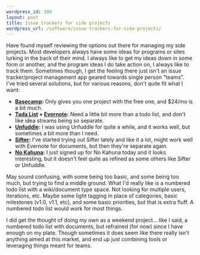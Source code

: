 ```yaml
--- 
wordpress_id: 399
layout: post
title: Issue trackers for side projects
wordpress_url: /software/issue-trackers-for-side-projects/
---
```


<p>Have found myself reviewing the options out there for managing my side projects.  Most developers always have some ideas for programs or sites lurking in the back of their mind.  I always like to get my ideas down in some form or another, and the program ideas I do take action on, I always like to track them.  Sometimes though, I get the feeling there just isn't an issue tracker/project management app geared towards single person "teams".  I've tried several solutions, but for various reasons, don't quite fit what I want:</p>

<ul>
	<li><strong><a href="http://basecamphq.com/">Basecamp</a>:</strong> Only gives you one project with the free one, and $24/mo is a bit much.</li>
	<li><strong><a href="http://tadalist.com/">Tada List</a> + <a href="http://evernote.com/">Evernote</a>:</strong> Need a little bit more than a todo list, and don't like idea streams being so separate.</li>
	<li><strong><a href="http://unfuddle.com/">Unfuddle</a>:</strong> I was using Unfuddle for quite a while, and it works well, but sometimes a bit more than I need.</li>
	<li><strong><a href="http://sifterapp.com/">Sifter</a>:</strong> I've started trying out Sifter lately and like it a lot, might work well with Evernote for documents, but then they're separate again.</li>
	<li><strong><a href="http://nokahuna.com/">No Kahuna</a>:</strong> I just signed up for No Kahuna today and it looks interesting, but it doesn't feel quite as refined as some others like Sifter or Unfuddle.</li>
</ul>

<p>May sound confusing, with some being too basic, and some being too much, but trying to find a middle ground.  What I'd really like is a numbered todo list with a wiki/document type space.  Not looking for multiple users, iterations, etc.  Maybe some light tagging in place of categories, basic milestones (v1.0, v1.1, etc), and some basic priorities, but that is extra fluff.  A numbered todo list would work for most things.</p>

<p>I did get the thought of doing my own as a weekend project... like I said, a numbered todo list with documents, but refrained (for now) since I have enough on my plate.  Though sometimes it does seem like there really isn't anything aimed at this market, and end up just combining tools or leveraging things meant for teams.</p>
         
